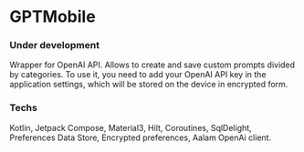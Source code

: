 # GPTMobile

### Under development

Wrapper for OpenAI API. Allows to create and save custom prompts divided by categories.
To use it, you need to add your OpenAI API key in the application settings, which will be stored on the device in encrypted form.

### Techs

Kotlin, Jetpack Compose, Material3, Hilt, Coroutines, SqlDelight, Preferences Data Store, Encrypted preferences, Aalam OpenAi client.
